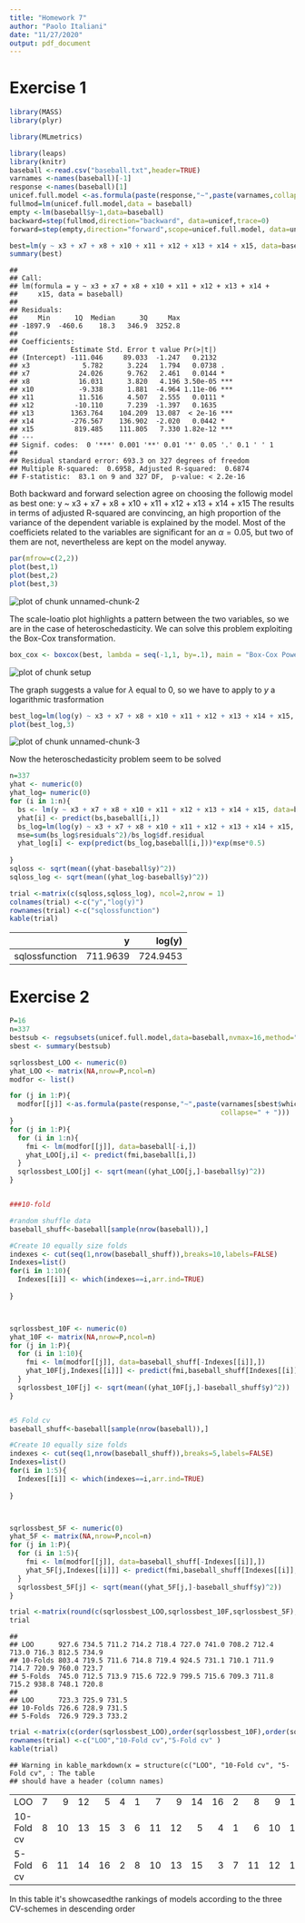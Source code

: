 ```yaml
---
title: "Homework 7"
author: "Paolo Italiani"
date: "11/27/2020"
output: pdf_document
---
```


# Exercise 1

```r
library(MASS)
library(plyr)
```



```r
library(MLmetrics)
```



```r
library(leaps)
library(knitr)
baseball <-read.csv("baseball.txt",header=TRUE)
varnames <-names(baseball)[-1]
response <-names(baseball)[1]
unicef.full.model <-as.formula(paste(response,"~",paste(varnames,collapse=" + ")))
fullmod=lm(unicef.full.model,data = baseball)
empty <-lm(baseball$y~1,data=baseball)
backward=step(fullmod,direction="backward", data=unicef,trace=0)
forward=step(empty,direction="forward",scope=unicef.full.model, data=unicef,trace = 0)

best=lm(y ~ x3 + x7 + x8 + x10 + x11 + x12 + x13 + x14 + x15, data=baseball)
summary(best)
```

```
## 
## Call:
## lm(formula = y ~ x3 + x7 + x8 + x10 + x11 + x12 + x13 + x14 + 
##     x15, data = baseball)
## 
## Residuals:
##     Min      1Q  Median      3Q     Max 
## -1897.9  -460.6    18.3   346.9  3252.8 
## 
## Coefficients:
##             Estimate Std. Error t value Pr(>|t|)    
## (Intercept) -111.046     89.033  -1.247   0.2132    
## x3             5.782      3.224   1.794   0.0738 .  
## x7            24.026      9.762   2.461   0.0144 *  
## x8            16.031      3.820   4.196 3.50e-05 ***
## x10           -9.338      1.881  -4.964 1.11e-06 ***
## x11           11.516      4.507   2.555   0.0111 *  
## x12          -10.110      7.239  -1.397   0.1635    
## x13         1363.764    104.209  13.087  < 2e-16 ***
## x14         -276.567    136.902  -2.020   0.0442 *  
## x15          819.485    111.805   7.330 1.82e-12 ***
## ---
## Signif. codes:  0 '***' 0.001 '**' 0.01 '*' 0.05 '.' 0.1 ' ' 1
## 
## Residual standard error: 693.3 on 327 degrees of freedom
## Multiple R-squared:  0.6958,	Adjusted R-squared:  0.6874 
## F-statistic:  83.1 on 9 and 327 DF,  p-value: < 2.2e-16
```
Both backward and forward selection agree on choosing the followig model as best one: y ~ x3 + x7 + x8 + x10 + x11 + x12 + x13 + x14 + x15
The results in terms of adjusted R-squared are convincing, an high proportion of the variance of the dependent variable is explained by the model. Most of the coefficiets related to the variables are significant for an $\alpha=0.05$, but two of them are not, nevertheless are kept on the model anyway.



```r
par(mfrow=c(2,2))
plot(best,1)
plot(best,2)
plot(best,3)
```

![plot of chunk unnamed-chunk-2](figure/unnamed-chunk-2-1.png)

The scale-loatio plot highlights a pattern between the two variables, so we are in the case of heteroschedasticity. We can solve this problem exploiting the Box-Cox transformation.


```r
box_cox <- boxcox(best, lambda = seq(-1,1, by=.1), main = "Box-Cox Power Transformation")
```

![plot of chunk setup](figure/setup-1.png)

The graph suggests a value for $\lambda$ equal to 0, so we have to apply to $y$ a logarithmic trasformation


```r
best_log=lm(log(y) ~ x3 + x7 + x8 + x10 + x11 + x12 + x13 + x14 + x15, data=baseball)
plot(best_log,3)
```

![plot of chunk unnamed-chunk-3](figure/unnamed-chunk-3-1.png)

Now the heteroschedasticity problem seem to be solved


```r
n=337
yhat <- numeric(0)
yhat_log= numeric(0)
for (i in 1:n){
  bs <- lm(y ~ x3 + x7 + x8 + x10 + x11 + x12 + x13 + x14 + x15, data=baseball[-i,])
  yhat[i] <- predict(bs,baseball[i,])
  bs_log=lm(log(y) ~ x3 + x7 + x8 + x10 + x11 + x12 + x13 + x14 + x15, data=baseball[-i,])
  mse=sum(bs_log$residuals^2)/bs_log$df.residual
  yhat_log[i] <- exp(predict(bs_log,baseball[i,]))*exp(mse*0.5)
  
}
sqloss <- sqrt(mean((yhat-baseball$y)^2))
sqloss_log <- sqrt(mean((yhat_log-baseball$y)^2))

trial <-matrix(c(sqloss,sqloss_log), ncol=2,nrow = 1)
colnames(trial) <-c("y","log(y)")
rownames(trial) <-c("sqlossfunction")
kable(trial)
```



|               |        y|   log(y)|
|:--------------|--------:|--------:|
|sqlossfunction | 711.9639| 724.9453|

# Exercise 2

```r
P=16
n=337
bestsub <- regsubsets(unicef.full.model,data=baseball,nvmax=16,method="exhaustive")
sbest <- summary(bestsub)

sqrlossbest_LOO <- numeric(0)
yhat_LOO <- matrix(NA,nrow=P,ncol=n)
modfor <- list()

for (j in 1:P){
  modfor[[j]] <-as.formula(paste(response,"~",paste(varnames[sbest$which[j,2:(P+1)]],
                                                    collapse=" + ")))
}
for (j in 1:P){
  for (i in 1:n){
    fmi <- lm(modfor[[j]], data=baseball[-i,])
    yhat_LOO[j,i] <- predict(fmi,baseball[i,])
  }
  sqrlossbest_LOO[j] <- sqrt(mean((yhat_LOO[j,]-baseball$y)^2))
}


###10-fold

#random shuffle data
baseball_shuff<-baseball[sample(nrow(baseball)),]

#Create 10 equally size folds
indexes <- cut(seq(1,nrow(baseball_shuff)),breaks=10,labels=FALSE)
Indexes=list()
for(i in 1:10){
  Indexes[[i]] <- which(indexes==i,arr.ind=TRUE)
  
}



sqrlossbest_10F <- numeric(0)
yhat_10F <- matrix(NA,nrow=P,ncol=n)
for (j in 1:P){
  for (i in 1:10){
    fmi <- lm(modfor[[j]], data=baseball_shuff[-Indexes[[i]],])
    yhat_10F[j,Indexes[[i]]] <- predict(fmi,baseball_shuff[Indexes[[i]],])
  }
  sqrlossbest_10F[j] <- sqrt(mean((yhat_10F[j,]-baseball_shuff$y)^2))
}


#5 Fold cv
baseball_shuff<-baseball[sample(nrow(baseball)),]

#Create 10 equally size folds
indexes <- cut(seq(1,nrow(baseball_shuff)),breaks=5,labels=FALSE)
Indexes=list()
for(i in 1:5){
  Indexes[[i]] <- which(indexes==i,arr.ind=TRUE)
  
}



sqrlossbest_5F <- numeric(0)
yhat_5F <- matrix(NA,nrow=P,ncol=n)
for (j in 1:P){
  for (i in 1:5){
    fmi <- lm(modfor[[j]], data=baseball_shuff[-Indexes[[i]],])
    yhat_5F[j,Indexes[[i]]] <- predict(fmi,baseball_shuff[Indexes[[i]],])
  }
  sqrlossbest_5F[j] <- sqrt(mean((yhat_5F[j,]-baseball_shuff$y)^2))
}

trial <-matrix(round(c(sqrlossbest_LOO,sqrlossbest_10F,sqrlossbest_5F),1), ncol=16,nrow = 3,dimnames=list(c("LOO","10-Folds","5-Folds"),rep("",P)))
trial
```

```
##                                                                                       
## LOO      927.6 734.5 711.2 714.2 718.4 727.0 741.0 708.2 712.4 713.0 716.3 812.5 734.9
## 10-Folds 803.4 719.5 711.6 714.8 719.4 924.5 731.1 710.1 711.9 714.7 720.9 760.0 723.7
## 5-Folds  745.0 712.5 713.9 715.6 722.9 799.5 715.6 709.3 711.8 715.2 938.8 748.1 720.8
##                           
## LOO      723.3 725.9 731.5
## 10-Folds 726.6 728.9 731.5
## 5-Folds  726.9 729.3 733.2
```

```r
trial <-matrix(c(order(sqrlossbest_LOO),order(sqrlossbest_10F),order(sqrlossbest_5F)),ncol=16,nrow=3)
rownames(trial) <-c("LOO","10-Fold cv","5-Fold cv" )
kable(trial)
```

```
## Warning in kable_markdown(x = structure(c("LOO", "10-Fold cv", "5-Fold cv", : The table
## should have a header (column names)
```



|           |   |   |   |   |   |   |   |   |   |   |   |   |   |   |   |   |
|:----------|--:|--:|--:|--:|--:|--:|--:|--:|--:|--:|--:|--:|--:|--:|--:|--:|
|LOO        |  7|  9| 12|  5|  4|  1|  7|  9| 14| 16|  2|  8|  9| 13| 16|  3|
|10-Fold cv |  8| 10| 13| 15|  3|  6| 11| 12|  5|  4|  1|  6| 10| 14|  5|  2|
|5-Fold cv  |  6| 11| 14| 16|  2|  8| 10| 13| 15|  3|  7| 11| 12| 15|  4|  1|

In this table it's showcasedthe  rankings of models according to
the three CV-schemes in descending order


